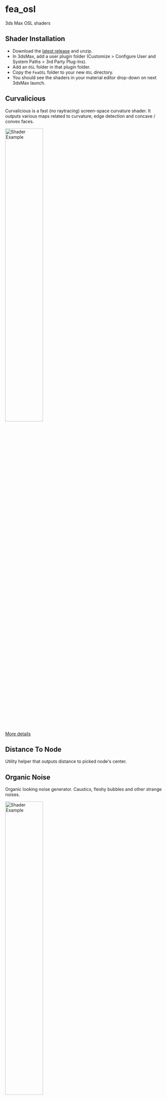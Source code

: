 # fea_osl
3ds Max OSL shaders

## Shader Installation
- Download the [latest release](https://github.com/p-groarke/fea_osl/releases/latest) and unzip.
- In 3dsMax, add a user plugin folder (Customize > Configure User and System Paths > 3rd Party Plug-Ins).
- Add an `OSL` folder in that plugin folder.
- Copy the `FeaOSL` folder to your new `OSL` directory.
- You should see the shaders in your material editor drop-down on next 3dsMax launch.

## Curvalicious
Curvalicious is a fast (no raytracing) screen-space curvature shader. It outputs various maps related to curvature, edge detection and concave / convex faces.

<img src="doc/img/curvalicious_curvature_crab.png" width="49%" title="Curvature Map" alt="Shader Example">

[More details](doc/curvalicious.md)

## Distance To Node
Utility helper that outputs distance to picked node's center.

## Organic Noise
Organic looking noise generator. Caustics, fleshy bubbles and other strange noises.

<img src="doc/img/organic_noise.png" width="49%" title="Organic Noise" alt="Shader Example">

[More details](doc/organic_noise.md)

## Simple Ocean
SimpleOcean is a Gerstner Wave implementation to simulate ocean vector displacement. It isn't highly complex, but should do the job when you need a quick & dirty ocean. The shader outputs a main vector displacement map and multiple utility maps, like foam maps, above sea map, etc.

<img src="doc/img/simpleocean_test1.png" width="49%" title="Test Render 1" alt="Shader Example">

[More details](doc/simple_ocean.md)


# Build Instructions

* [Install haskell](https://www.haskell.org/ghcup/install/).
* [Install 7-zip](https://www.7-zip.org/).
* Run the build script, this will create a build folder and output the finalized shaders inside of it.

```bash
cd fea_osl
runhaskell build.hs
```